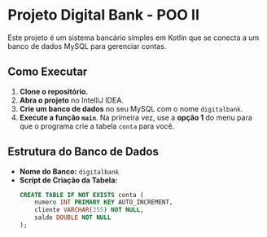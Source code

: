 # Projeto Digital Bank - POO II

Este projeto é um sistema bancário simples em Kotlin que se conecta a um banco de dados MySQL para gerenciar contas.

## Como Executar

1.  **Clone o repositório.**
2.  **Abra o projeto** no IntelliJ IDEA.
3.  **Crie um banco de dados** no seu MySQL com o nome `digitalbank`.
4.  **Execute a função `main`**. Na primeira vez, use a **opção 1** do menu para que o programa crie a tabela `conta` para você.

## Estrutura do Banco de Dados

-   **Nome do Banco:** `digitalbank`
-   **Script de Criação da Tabela:**
    ```sql
    CREATE TABLE IF NOT EXISTS conta (
        numero INT PRIMARY KEY AUTO_INCREMENT,
        cliente VARCHAR(255) NOT NULL,
        saldo DOUBLE NOT NULL
    );
    ```